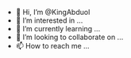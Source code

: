 - 👋 Hi, I’m @KingAbduol
- 👀 I’m interested in ...
- 🌱 I’m currently learning ...
- 💞️ I’m looking to collaborate on ...
- 📫 How to reach me ...

<!---
KingAbduol/KingAbduol is a ✨ special ✨ repository because its `README.md` (this file) appears on your GitHub profile.
You can click the Preview link to take a look at your changes.
--->
